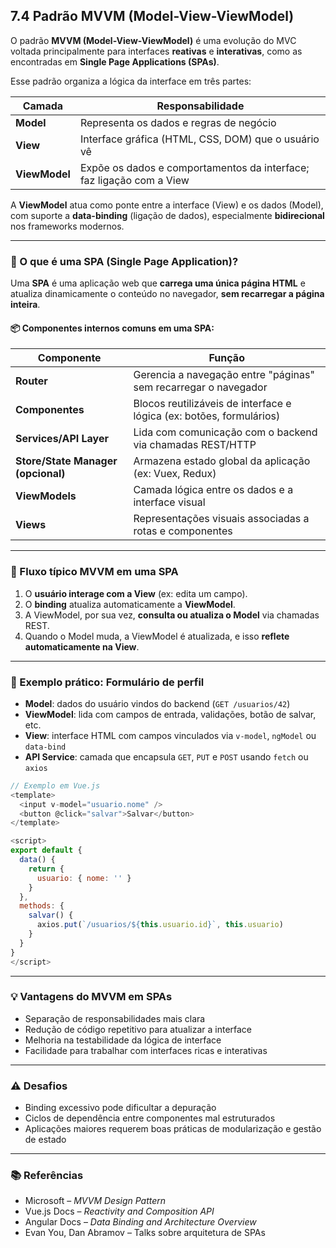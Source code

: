 ## 7.4 Padrão MVVM (Model-View-ViewModel)

O padrão **MVVM (Model-View-ViewModel)** é uma evolução do MVC voltada principalmente para interfaces **reativas** e **interativas**, como as encontradas em **Single Page Applications (SPAs)**.

Esse padrão organiza a lógica da interface em três partes:

| Camada        | Responsabilidade                                                     |
| ------------- | -------------------------------------------------------------------- |
| **Model**     | Representa os dados e regras de negócio                              |
| **View**      | Interface gráfica (HTML, CSS, DOM) que o usuário vê                  |
| **ViewModel** | Expõe os dados e comportamentos da interface; faz ligação com a View |

A **ViewModel** atua como ponte entre a interface (View) e os dados (Model), com suporte a **data-binding** (ligação de dados), especialmente **bidirecional** nos frameworks modernos.

---

### 🧠 O que é uma SPA (Single Page Application)?

Uma **SPA** é uma aplicação web que **carrega uma única página HTML** e atualiza dinamicamente o conteúdo no navegador, **sem recarregar a página inteira**.

#### 📦 Componentes internos comuns em uma SPA:

| Componente                         | Função                                                               |
| ---------------------------------- | -------------------------------------------------------------------- |
| **Router**                         | Gerencia a navegação entre "páginas" sem recarregar o navegador      |
| **Componentes**                    | Blocos reutilizáveis de interface e lógica (ex: botões, formulários) |
| **Services/API Layer**             | Lida com comunicação com o backend via chamadas REST/HTTP            |
| **Store/State Manager (opcional)** | Armazena estado global da aplicação (ex: Vuex, Redux)                |
| **ViewModels**                     | Camada lógica entre os dados e a interface visual                    |
| **Views**                          | Representações visuais associadas a rotas e componentes              |

---

### 🔁 Fluxo típico MVVM em uma SPA

1. O **usuário interage com a View** (ex: edita um campo).
2. O **binding** atualiza automaticamente a **ViewModel**.
3. A ViewModel, por sua vez, **consulta ou atualiza o Model** via chamadas REST.
4. Quando o Model muda, a ViewModel é atualizada, e isso **reflete automaticamente na View**.

---

### 🔧 Exemplo prático: Formulário de perfil

- **Model**: dados do usuário vindos do backend (`GET /usuarios/42`)
- **ViewModel**: lida com campos de entrada, validações, botão de salvar, etc.
- **View**: interface HTML com campos vinculados via `v-model`, `ngModel` ou `data-bind`
- **API Service**: camada que encapsula `GET`, `PUT` e `POST` usando `fetch` ou `axios`

```js
// Exemplo em Vue.js
<template>
  <input v-model="usuario.nome" />
  <button @click="salvar">Salvar</button>
</template>

<script>
export default {
  data() {
    return {
      usuario: { nome: '' }
    }
  },
  methods: {
    salvar() {
      axios.put(`/usuarios/${this.usuario.id}`, this.usuario)
    }
  }
}
</script>
```

---

### 💡 Vantagens do MVVM em SPAs

- Separação de responsabilidades mais clara
- Redução de código repetitivo para atualizar a interface
- Melhoria na testabilidade da lógica de interface
- Facilidade para trabalhar com interfaces ricas e interativas

---

### ⚠️ Desafios

- Binding excessivo pode dificultar a depuração
- Ciclos de dependência entre componentes mal estruturados
- Aplicações maiores requerem boas práticas de modularização e gestão de estado

---

### 📚 Referências

- Microsoft – _MVVM Design Pattern_
- Vue.js Docs – _Reactivity and Composition API_
- Angular Docs – _Data Binding and Architecture Overview_
- Evan You, Dan Abramov – Talks sobre arquitetura de SPAs
